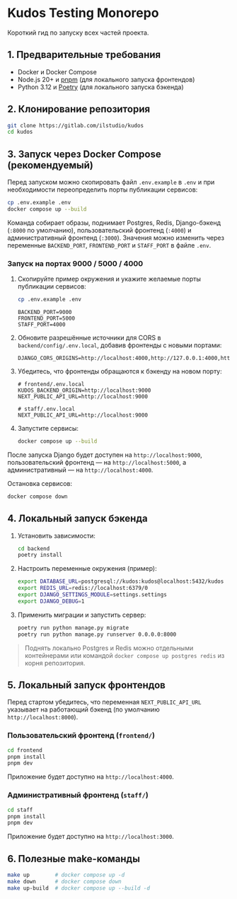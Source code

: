# Kudos Testing Monorepo

Короткий гид по запуску всех частей проекта.

## 1. Предварительные требования
- Docker и Docker Compose
- Node.js 20+ и [pnpm](https://pnpm.io) (для локального запуска фронтендов)
- Python 3.12 и [Poetry](https://python-poetry.org) (для локального запуска бэкенда)

## 2. Клонирование репозитория
```bash
git clone https://gitlab.com/ilstudio/kudos
cd kudos
```

## 3. Запуск через Docker Compose (рекомендуемый)
Перед запуском можно скопировать файл `.env.example` в `.env` и при необходимости переопределить порты публикации сервисов:

```bash
cp .env.example .env
docker compose up --build
```
Команда собирает образы, поднимает Postgres, Redis, Django-бэкенд (`:8000` по умолчанию), пользовательский фронтенд (`:4000`) и административный фронтенд (`:3000`). Значения можно изменить через переменные `BACKEND_PORT`, `FRONTEND_PORT` и `STAFF_PORT` в файле `.env`.

### Запуск на портах 9000 / 5000 / 4000
1. Скопируйте пример окружения и укажите желаемые порты публикации сервисов:
   ```bash
   cp .env.example .env
   ```
   ```env
   BACKEND_PORT=9000
   FRONTEND_PORT=5000
   STAFF_PORT=4000
   ```
2. Обновите разрешённые источники для CORS в `backend/config/.env.local`, добавив фронтенды с новыми портами:
   ```env
   DJANGO_CORS_ORIGINS=http://localhost:4000,http://127.0.0.1:4000,http://localhost:5000,http://127.0.0.1:5000
   ```
3. Убедитесь, что фронтенды обращаются к бэкенду на новом порту:
   ```env
   # frontend/.env.local
   KUDOS_BACKEND_ORIGIN=http://localhost:9000
   NEXT_PUBLIC_API_URL=http://localhost:9000
   ```
   ```env
   # staff/.env.local
   NEXT_PUBLIC_API_URL=http://localhost:9000
   ```
4. Запустите сервисы:
   ```bash
   docker compose up --build
   ```
После запуска Django будет доступен на `http://localhost:9000`, пользовательский фронтенд — на `http://localhost:5000`, а административный — на `http://localhost:4000`.

Остановка сервисов:
```bash
docker compose down
```

## 4. Локальный запуск бэкенда
1. Установить зависимости:
   ```bash
   cd backend
   poetry install
   ```
2. Настроить переменные окружения (пример):
   ```bash
   export DATABASE_URL=postgresql://kudos:kudos@localhost:5432/kudos
   export REDIS_URL=redis://localhost:6379/0
   export DJANGO_SETTINGS_MODULE=settings.settings
   export DJANGO_DEBUG=1
   ```
3. Применить миграции и запустить сервер:
   ```bash
   poetry run python manage.py migrate
   poetry run python manage.py runserver 0.0.0.0:8000
   ```

> Поднять локально Postgres и Redis можно отдельными контейнерами или командой `docker compose up postgres redis` из корня репозитория.

## 5. Локальный запуск фронтендов
Перед стартом убедитесь, что переменная `NEXT_PUBLIC_API_URL` указывает на работающий бэкенд (по умолчанию `http://localhost:8000`).

### Пользовательский фронтенд (`frontend/`)
```bash
cd frontend
pnpm install
pnpm dev
```
Приложение будет доступно на `http://localhost:4000`.

### Административный фронтенд (`staff/`)
```bash
cd staff
pnpm install
pnpm dev
```
Приложение будет доступно на `http://localhost:3000`.

## 6. Полезные make-команды
```bash
make up        # docker compose up -d
make down      # docker compose down
make up-build  # docker compose up --build -d
```
